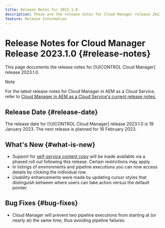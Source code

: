 ```yaml
---
title: Release Notes for 2023.1.0
description: These are the release notes for Cloud Manager release 2023.1.0.
feature: Release Information
---
```


# Release Notes for Cloud Manager Release 2023.1.0 {#release-notes}

This page documents the release notes for [!UICONTROL Cloud Manager] release 2023.1.0.

>[!NOTE]
>
>For the latest release notes for Cloud Manager in AEM as a Cloud Service, refer to [Cloud Manager in AEM as a Cloud Service's current release notes.](https://experienceleague.adobe.com/docs/experience-manager-cloud-service/content/implementing/using-cloud-manager/release-notes-cloud-manager/release-notes-cm-current.html)

## Release Date {#release-date}

The release date for [!UICONTROL Cloud Manager] release 2023.1.0 is 19 January 2023. The next release is planned for 16 February 2023.

## What's New {#what-is-new}

* Support for [self-service content copy](/help/using/content-copy.md) will be made available via a phased roll out following this release. Certain restrictions may apply.
* In listings of environments and pipeline executions you can now access details by clicking the individual row.
* Usability enhancements were made by updating cursor styles that distinguish between where users can take action versus the default pointer.

## Bug Fixes {#bug-fixes}

* Cloud Manager will prevent two pipeline executions from starting at (or nearly at) the same time, thus avoiding pipeline failures.
